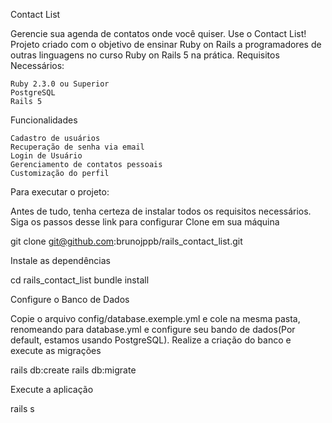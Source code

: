 Contact List

Gerencie sua agenda de contatos onde você quiser. Use o Contact List! Projeto criado com o objetivo de ensinar Ruby on Rails a programadores de outras linguagens no curso Ruby on Rails 5 na prática.
Requisitos Necessários:

    Ruby 2.3.0 ou Superior
    PostgreSQL
    Rails 5

Funcionalidades

    Cadastro de usuários
    Recuperação de senha via email
    Login de Usuário
    Gerenciamento de contatos pessoais
    Customização do perfil

Para executar o projeto:

Antes de tudo, tenha certeza de instalar todos os requisitos necessários. Siga os passos desse link para configurar
Clone em sua máquina

git clone git@github.com:brunojppb/rails_contact_list.git

Instale as dependências

cd rails_contact_list
bundle install

Configure o Banco de Dados

Copie o arquivo config/database.exemple.yml e cole na mesma pasta, renomeando para database.yml e configure seu bando de dados(Por default, estamos usando PostgreSQL). Realize a criação do banco e execute as migrações

rails db:create
rails db:migrate

Execute a aplicação

rails s